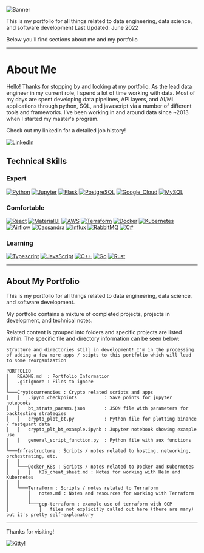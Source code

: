 ![Banner](https://user-images.githubusercontent.com/11877105/172026115-915605d7-bc12-468d-9e44-7baba3c5633b.png)

This is my portfolio for all things related to data engineering, data science, and software development
Last Updated: June 2022

Below you'll find sections about me and my portfolio

---

# About Me

Hello! Thanks for stopping by and looking at my portfolio. As the lead data engineer in my current role, I spend a lot of time working with data. Most of my days are spent developing data pipelines, API layers, and AI/ML applications through python, SQL, and javascript via a number of different tools and frameworks. I've been working in and around data since ~2013 when I started my master's program.

Check out my linkedin for a detailed job history!

[![LinkedIn](https://img.shields.io/badge/LinkedIn-0077B5?style=for-the-badge&logo=linkedin&logoColor=white)](https://www.linkedin.com/in/nathan-meek-4a189b66/)

## Technical Skills

### Expert

[![Python](https://img.shields.io/badge/Python-3776AB?style=for-the-badge&logo=python&logoColor=white)](https://www.python.org/)
[![Jupyter](https://img.shields.io/badge/jupyter-%23FA0F00.svg?style=for-the-badge&logo=jupyter&logoColor=white)](https://jupyter.org/)
[![Flask](https://img.shields.io/badge/Flask-000000?style=for-the-badge&logo=flask&logoColor=white)](https://flask.palletsprojects.com)
[![PostgreSQL](https://img.shields.io/badge/PostgreSQL-316192?style=for-the-badge&logo=postgresql&logoColor=white)](https://www.postgresql.org/)
[![Google_Cloud](https://img.shields.io/badge/Google_Cloud-4285F4?style=for-the-badge&logo=google-cloud&logoColor=white)](https://cloud.google.com/)
[![MySQL](https://img.shields.io/badge/MySQL-00000F?style=for-the-badge&logo=mysql&logoColor=white)](https://www.mysql.com/)

### Comfortable

[![React](https://img.shields.io/badge/React-20232A?style=for-the-badge&logo=react&logoColor=61DAFB)](https://reactjs.org/)
[![MaterialUI](https://img.shields.io/badge/Material--UI-0081CB?style=for-the-badge&logo=material-ui&logoColor=white)](https://mui.com/)
[![AWS](https://img.shields.io/badge/Amazon_AWS-FF9900?style=for-the-badge&logo=amazonaws&logoColor=white)](https://aws.amazon.com/)
[![Terraform](https://img.shields.io/badge/terraform-%235835CC.svg?style=for-the-badge&logo=terraform&logoColor=white)](https://www.terraform.io/)
[![Docker](https://img.shields.io/badge/docker-%230db7ed.svg?style=for-the-badge&logo=docker&logoColor=white)](https://www.docker.com/)
[![Kubernetes](https://img.shields.io/badge/kubernetes-%23326ce5.svg?style=for-the-badge&logo=kubernetes&logoColor=white)](https://kubernetes.io/)
[![Airflow](https://img.shields.io/badge/Apache%20Airflow-017CEE?style=for-the-badge&logo=Apache%20Airflow&logoColor=white)](https://airflow.apache.org/)
[![Cassandra](https://img.shields.io/badge/Cassandra-1287B1?style=for-the-badge&logo=apache%20cassandra&logoColor=white)](https://cassandra.apache.org)
[![Influx](https://img.shields.io/badge/InfluxDB-22ADF6?style=for-the-badge&logo=InfluxDB&logoColor=white)](https://www.influxdata.com/)
[![RabbitMQ](https://img.shields.io/badge/rabbitmq-%23FF6600.svg?&style=for-the-badge&logo=rabbitmq&logoColor=white)](https://www.rabbitmq.com/)
[![C#](https://img.shields.io/badge/c%23-%23239120.svg?style=for-the-badge&logo=c-sharp&logoColor=white)](https://docs.microsoft.com/en-us/dotnet/csharp/)

### Learning

[![Typescript](https://img.shields.io/badge/TypeScript-007ACC?style=for-the-badge&logo=typescript&logoColor=white)](https://www.typescriptlang.org/)
[![JavaScript](https://img.shields.io/badge/javascript-%23323330.svg?style=for-the-badge&logo=javascript&logoColor=%23F7DF1E)](https://www.typescriptlang.org/)
[![C++](https://img.shields.io/badge/C%2B%2B-00599C?style=for-the-badge&logo=c%2B%2B&logoColor=white)](https://isocpp.org/)
[![Go](https://img.shields.io/badge/Go-00ADD8?style=for-the-badge&logo=go&logoColor=white)](https://go.dev/)
[![Rust](https://img.shields.io/badge/Rust-000000?style=for-the-badge&logo=rust&logoColor=white)](https://www.rust-lang.org/)

<!--
### Github Stats

[![Anurag’s github stats](https://github-readme-stats.vercel.app/api?username=1nm1)](https://github.com/1nm1)

## [![Top Langs](https://github-readme-stats.vercel.app/api/top-langs/?username=1nm1&layout=compact)](https://github.com/1nm1) -->

---

## About My Portfolio

This is my portfolio for all things related to data engineering, data science, and software development.

My portfolio contains a mixture of completed projects, projects in development, and technical notes.

Related content is grouped into folders and specific projects are listed within. The specific file and directory information can be seen below:

```
Structure and directories still in development! I'm in the processing of adding a few more apps / scipts to this portfolio which will lead to some reorganization

PORTFOLIO
│   README.md  : Portfolio Information
│   .gitignore : Files to ignore
│
└───Cryptocurrencies : Crypto related scripts and apps
│   │   .ipynb_checkpoints          : Save points for jupyter notebooks
│   │   bt_strats_params.json       : JSON file with parameters for backtesting strategies
│   │   crypto_plot_bt.py           : Python file for plotting binance / fastquant data
│   │   crypto_plt_bt_example.ipynb : Jupyter notebook showing example use
│   │   general_script_function.py  : Python file with aux functions
│
└───Infrastructure : Scripts / notes related to hosting, networking, orchestrating, etc.
│   │
│   └───Docker_K8s : Scripts / notes related to Docker and Kubernetes
│   │   │   K8s_cheat_sheet.md : Notes for working with Helm and Kubernetes
│   │
│   └───Terraform : Scripts / notes related to Terraform
│       │   notes.md : Notes and resources for working with Terraform
│       │
│       └───gcp-terraform : example use of terraform with GCP
│           │   files not explicitly called out here (there are many) but it's pretty self-explanatory
```

---

Thanks for visiting!

[![Kitty!](https://user-images.githubusercontent.com/11877105/172026640-847b2c9b-66c7-4ab2-b3e8-0fb14954bb26.png)](https://bestfriends.org/)
